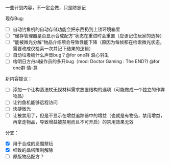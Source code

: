 ﻿一些计划内容，不一定会做，只是防忘记

现存Bug:
- [ ] 自动钓鱼机的自动存储功能会把东西扔到上锁环境箱里
- [ ] “储存管理器是否显示合成配方”状态在重进时会重置（应该记住玩家的选择）
- [ ] “能被微光分解”物品介绍项会导致性能下降（原因为每帧都在检索微光状态，需要改成仅检索一次并记下结果的逻辑）
- [ ] 自动垃圾桶什么声音bug？@for one群 浪心羽生
- [ ] 啥明日方舟ai操作员的多开bug（mod: Doctor Gaming : The END?) @for one群 情-意

新内容提议：
- [ ] 添加一个让构造法杖无视材料需求放置结构的选项（可能做成一个独立的作弊物品）
- [ ] 让钓鱼机能够远程访问
- [ ] 快捷微光
- [ ] 让被禁用了，但是不显示在增益追踪器中的增益（也就是有物品，禁用增益，再拿走物品，导致增益被禁用而且不可开启）的禁用效果无效

分支：
- [x] 用于合成的恶魔祭坛
- [x] 细致的晶塔限制解除
- [ ] 原版物品配方？